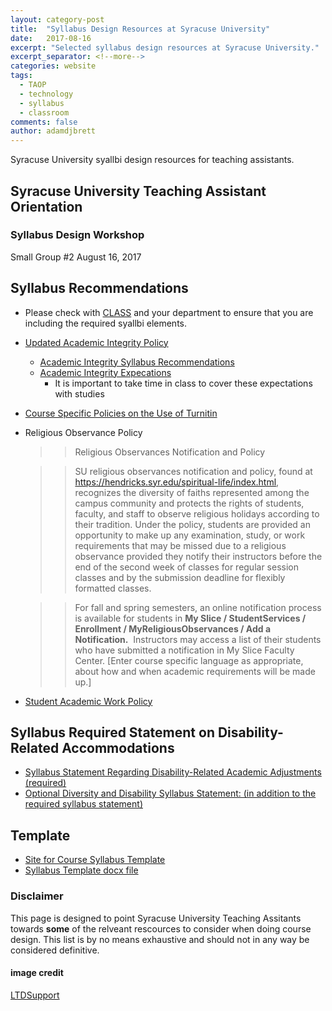 ```yaml
---
layout: category-post
title:  "Syllabus Design Resources at Syracuse University"
date:   2017-08-16
excerpt: "Selected syllabus design resources at Syracuse University."
excerpt_separator: <!--more-->
categories: website
tags:
  - TAOP
  - technology
  - syllabus
  - classroom
comments: false
author: adamdjbrett
---
```

Syracuse University syallbi design resources for teaching assistants.
<!--more-->

## Syracuse University Teaching Assistant Orientation
### Syllabus Design Workshop
Small Group &#x23;2
August 16, 2017


## Syllabus Recommendations
* Please check with [CLASS](https://class.syr.edu) and your department to ensure that you are including the required syallbi elements.
* [Updated Academic Integrity Policy](https://class.syr.edu/academic-integrity/policy/)
	* [Academic Integrity Syllabus Recommendations](https://class.syr.edu/academic-integrity/syllabus-recommendations/)
	* [Academic Integrity Expecations](https://class.syr.edu/academic-integrity/expectations/)
		* It is important to take time in class to cover these expectations with studies
* [Course Specific Policies on the Use of Turnitin](https://class.syr.edu/academic-integrity/syllabus-recommendations/)
* Religious Observance Policy
	>>Religious Observances Notification and Policy

	>>SU religious observances notification and policy, found at  https://hendricks.syr.edu/spiritual-life/index.html, recognizes the diversity of faiths represented among the campus community and protects the rights of students, faculty, and staff to observe religious holidays according to their tradition.  Under the policy, students are provided an opportunity to make up any examination, study, or work requirements that may be missed due to a religious observance provided they notify their instructors before the end of the second week of classes for regular session classes and by the submission deadline for flexibly formatted classes.

	>>For fall and spring semesters, an online notification process is available for students in **My Slice / StudentServices / Enrollment / MyReligiousObservances / Add a Notification.**  Instructors may access a list of their students who have submitted a notification in My Slice Faculty Center. [Enter course specific language as appropriate, about how and when academic requirements will be made up.]

* [Student Academic Work Policy]( https://coursecatalog.syr.edu/content.php?catoid=3&navoid=270#Student_Academic_Work)

## Syllabus Required Statement on Disability-Related Accommodations
* [Syllabus Statement Regarding Disability-Related Academic Adjustments (required)]( https://universitysenate.syr.edu/curricula/courses-proc/syllabus/disability-syllabus-statement/)
* [Optional Diversity and Disability Syllabus Statement: (in addition to the required syllabus statement)]( https://disabilityservices.syr.edu/faculty-staff/syllabus-statement/)

## Template
* [Site for Course Syllabus Template]( https://universitysenate.syr.edu/curricula/forms/course-syllabus-template/)
* [Syllabus Template docx file]( https://universitysenate.syr.edu/curricula/wp-content/uploads/sites/2/2013/08/syllabus-template.docx)

### Disclaimer
This page is designed to point Syracuse University Teaching Assitants towards **some** of the relveant rescources to consider when doing course design. This list is by no means exhaustive and should not in any way be considered definitive.


#### image credit
[LTDSupport](https://pixabay.com/en/technology-classroom-education-1095751/)
